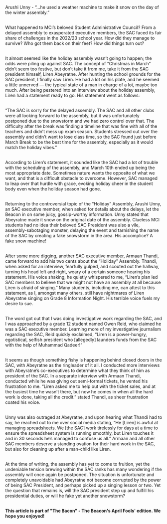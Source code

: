 

Arushi Unny - “...he used a weather machine to make it snow on the day
of the winter assembly.”<br><br>

What happened to MCI’s beloved Student Administrative Council? From a
delayed assembly to exasperated executive members, the SAC faced its
fair share of challenges in the 2022/23 school year. How did they manage
to survive? Who got them back on their feet? How did things turn out?<br><br>

It almost seemed like the holiday assembly wasn’t going to happen; the
odds were piling up against SAC. The concept of “Christmas in March”
didn’t seem too festive, but don’t take it from me, take it from the SAC
president himself, Liren Abeyratne. After hunting the school grounds for
the SAC president, I finally saw Liren. He had a lot on his plate, and
he seemed a little unnerved — the typical state of a man in charge of a
lot, maybe too much. After being pestered into an interview about the
holiday assembly, Liren had a statement ready to go. His statement went
as follows:<br><br>

“The SAC is sorry for the delayed assembly. The SAC and all other clubs
were all looking forward to the assembly, but it was unfortunately
postponed due to the snowstorm and we had zero control over that. The
difficulty after the break was finding a timeline that was fine with all
of the teachers and didn’t mess up exam season. Students stressed out
over the assembly and didn’t want to lose class time, so the SAC found
just before March Break to be the best time for the assembly, especially
as it would match the holiday vibes.”<br><br>

According to Liren’s statement, it sounded like the SAC had a lot of
trouble with the scheduling of the assembly, and March 10th ended up
being the most appropriate date. Sometimes nature wants the opposite of
what we want, and that is a difficult obstacle to overcome. However, SAC
managed to leap over that hurdle with grace, evoking holiday cheer in
the student body even when the holiday season had gone.<br><br>

Returning to the controversial topic of the “Holiday” Assembly, Arushi
Unny, an SAC executive member, when asked for details about the delays,
let the Beacon in on some juicy, gossip-worthy information. Unny stated
that Abeyratne made it snow on the original date of the assembly.
Clueless MCI students had no idea their beloved SAC President was also a
vile, assembly-sabotaging monster, delaying the event and tarnishing the
name of the SAC by creating a fake snowstorm in the area. His
accomplice? A fake snow machine! <br><br>

After some more digging, another SAC executive member, Armaan Thandi,
came forward to add his two cents about the “Holiday” Assembly. Thandi,
when asked for an interview, fearfully gulped, and scouted out the
hallway, turning his head left and right, weary of a certain someone
hearing his statement. His voice shaking, he quietly whispered to me,
“Liren’s plan led SAC members to believe that we might not have an
assembly at all because Liren is afraid of singing.” Many students,
including me, can attest to this statement, as I, amongst many others,
still have nightmares of Liren Abeyratne singing on Grade 8 Information
Night. His terrible voice fuels my desire to sue.<br><br>

The word got out that I was doing investigative work regarding the SAC,
and I was approached by a grade 12 student named Owen Reid, who claimed
he was a SAC executive member. Learning more of my investigative
journalism regarding the SAC, Reid quickly exclaimed, “Liren is a
power-hungry, egotistical, selfish president who \[allegedly\] launders
funds from the SAC with the help of Muhammad Qadeer!”<br><br>

It seems as though something fishy is happening behind closed doors in
the SAC, with Abeyratne as the ringleader of it all. I conducted more
interviews with Abeyratne’s co-executives to determine what they think
of him as president of the SAC. In a separate interview with Armaan
Thandi, conducted while he was giving out semi-formal tickets, he vented
his frustration to me. “Liren asked me to help out with the ticket
sales, and at the busiest time he wasn’t there, but now he comes in when
all the hard work is done, taking all the credit.” stated Thandi, as
sheer frustration coated his voice.<br><br>

Unny was also outraged at Abeyratne, and upon hearing what Thandi had to
say, he reached out to me over social media stating, “He \[Liren\] is
awful at managing spreadsheets. We \[the SAC\] work tirelessly for days
at a time to ensure the spreadsheet system is running smoothly, but
Liren touches it and in 30 seconds he’s managed to confuse us all.”
Armaan and all other SAC members deserve a standing ovation for their
hard work in the SAC, but also for cleaning up after a man-child like
Liren.<br><br>

At the time of writing, the assembly has yet to come to fruition, yet
the undeniable tension brewing within the SAC ranks has many wondering
if the assembly will once again be postponed. The situation is
unfortunate and completely unavoidable had Abeyratne not become
corrupted by the power of being SAC President, and perhaps picked up a
singing lesson or two. Yet the question that remains is, will the SAC
president step up and fulfill his presidential duties, or will he fake
yet another snowstorm?<br><br>

**This article is part of "The Bacon" - The Beacon's April Fools' edition. We hope you enjoyed!**